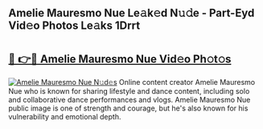 ## Amelie Mauresmo Nue Le𝚊k𝚎d N𝚞𝚍e - Part-Eyd Vid𝚎o Photos Le𝚊ks 1Drrt

# <h2><a href="http://fb6w6l.evod.top/?m=Amelie+Mauresmo+Nue">🔗 👉🔴 Amelie Mauresmo Nue Vid𝚎o Ph𝚘t𝚘s</a></h2>

[![Amelie Mauresmo Nue N𝚞d𝚎s](https://i.imgur.com/8V9OHl7.gif)](http://fb6w6l.evod.top/?m=Amelie+Mauresmo+Nue)
Online content creator Amelie Mauresmo Nue who is known for sharing lifestyle and dance content, including solo and collaborative dance performances and vlogs. Amelie Mauresmo Nue public image is one of strength and courage, but he's also known for his vulnerability and emotional depth. 
